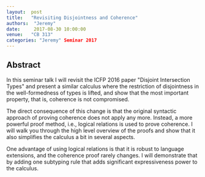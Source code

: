```yaml
--- 
layout:  post 
title:   "Revisiting Disjointness and Coherence"
authors:  "Jeremy"
date:     2017-08-30 10:00:00
venue:   "CB 313"
categories: "Jeremy" Seminar 2017
--- 
```

## Abstract

In this seminar talk I will revisit the ICFP 2016 paper "Disjoint
Intersection
Types" and present a similar calculus where the restriction of disjointness
in
the well-formedness of types is lifted, and show that the most important
property, that is, coherence is not compromised.

The direct consequence of this change is that the original syntactic
approach of
proving coherence does not apply any more. Instead, a more powerful proof
method, i.e., logical relations is used to prove coherence. I will walk you
through the high level overview of the proofs and show that it also
simplifies
the calculus a bit in several aspects.

One advantage of using logical relations is that it is robust to language
extensions, and the coherence proof rarely changes. I will demonstrate that
by
adding one subtyping rule that adds significant expressiveness power to the
calculus.


